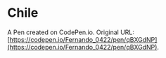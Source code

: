 # Chile

A Pen created on CodePen.io. Original URL: [https://codepen.io/Fernando_0422/pen/qBXGdNP](https://codepen.io/Fernando_0422/pen/qBXGdNP).


